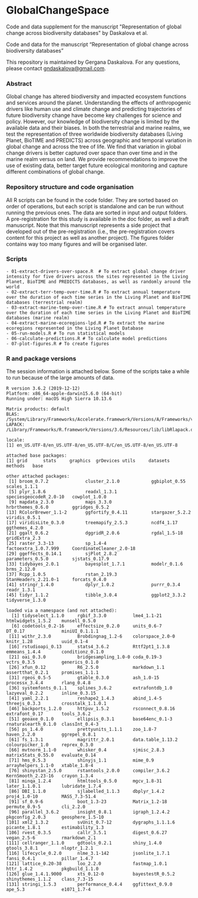 # GlobalChangeSpace
Code and data supplement for the manuscript "Representation of global change across biodiversity databases" by Daskalova et al.

Code and data for the manuscript “Representation of global change across biodiversity databases”

This repository is maintained by Gergana Daskalova. For any questions, please contact gndaskalova@gmail.com.

### Abstract 
Global change has altered biodiversity and impacted ecosystem functions and services around the planet. Understanding the effects of anthropogenic drivers like human use and climate change and predicting trajectories of future biodiversity change have become key challenges for science and policy. However, our knowledge of biodiversity change is limited by the available data and their biases. In both the terrestrial and marine realms, we test the representation of three worldwide biodiversity databases (Living Planet, BioTIME and PREDICTS) across geographic and temporal variation in global change and across the tree of life. We find that variation in global change drivers is better captured over space than over time and in the marine realm versus on land. We provide recommendations to improve the use of existing data, better target future ecological monitoring and capture different combinations of global change.

### Repository structure and code organisation
All R scripts can be found in the code folder. They are sorted based on order of operations, but each script is standalone and can be run without running the previous ones. The data are sorted in input and output folders. A pre-registration for this study is available in the doc folder, as well a draft manuscript. Note that this manuscript represents a side project that developed out of the pre-registration (i.e., the pre-registration covers content for this project as well as another project). The figures folder contains way too many figures and will be organised later.

### Scripts

```
- 01-extract-drivers-over-space.R  # To extract global change driver intensity for five drivers across the sites represented in the Living Planet, BioTIME and PREDICTS databases, as well as randomly around the world 
- 02-extract-terr-temp-over-time.R # To extract annual temperature over the duration of each time series in the Living Planet and BioTIME databases (terrestrial realm) 
- 03-extract-marine-temp-over-time.R # To extract annual temperature over the duration of each time series in the Living Planet and BioTIME databases (marine realm) 
- 04-extract-marine-ecoregions-lpd.R # To extract the marine ecoregions represented in the Living Planet Database 
- 05-run-models.R # To run statistical models 
- 06-calculate-predictions.R # To calculate model predictions 
- 07-plot-figures.R # To create figures
```

### R and package versions

The session information is attached below. Some of the scripts take a while to run because of the large amounts of data.

```
R version 3.6.2 (2019-12-12)
Platform: x86_64-apple-darwin15.6.0 (64-bit)
Running under: macOS High Sierra 10.13.6

Matrix products: default
BLAS:   /System/Library/Frameworks/Accelerate.framework/Versions/A/Frameworks/vecLib.framework/Versions/A/libBLAS.dylib
LAPACK: /Library/Frameworks/R.framework/Versions/3.6/Resources/lib/libRlapack.dylib

locale:
[1] en_US.UTF-8/en_US.UTF-8/en_US.UTF-8/C/en_US.UTF-8/en_US.UTF-8

attached base packages:
[1] grid      stats     graphics  grDevices utils     datasets  methods   base     

other attached packages:
 [1] broom_0.7.2              cluster_2.1.0            ggbiplot_0.55            scales_1.1.1            
 [5] plyr_1.8.6               readxl_1.3.1             speciesgeocodeR_2.0-10   cowplot_1.0.0           
 [9] mapdata_2.3.0            maps_3.3.0               hrbrthemes_0.6.0         ggridges_0.5.2          
[13] RColorBrewer_1.1-2       ggfortify_0.4.11         stargazer_5.2.2          viridis_0.5.1           
[17] viridisLite_0.3.0        treemapify_2.5.3         ncdf4_1.17               ggthemes_4.2.0          
[21] ggalt_0.6.2              dggridR_2.0.6            rgdal_1.5-18             gridExtra_2.3           
[25] raster_3.3-13            sp_1.4-4                 factoextra_1.0.7.999     CoordinateCleaner_2.0-18
[29] ggeffects_0.14.1         sjPlot_2.8.2             parameters_0.5.0         sjstats_0.17.9          
[33] tidybayes_2.0.1          bayesplot_1.7.1          modelr_0.1.6             brms_2.12.0             
[37] Rcpp_1.0.5               rstan_2.19.3             StanHeaders_2.21.0-1     forcats_0.4.0           
[41] stringr_1.4.0            dplyr_1.0.2              purrr_0.3.4              readr_1.3.1             
[45] tidyr_1.1.2              tibble_3.0.4             ggplot2_3.3.2            tidyverse_1.3.0         

loaded via a namespace (and not attached):
  [1] tidyselect_1.1.0     rgbif_3.3.0          lme4_1.1-21          htmlwidgets_1.5.2    munsell_0.5.0       
  [6] codetools_0.2-16     effectsize_0.2.0     units_0.6-7          DT_0.17              miniUI_0.1.1.1      
 [11] withr_2.3.0          Brobdingnag_1.2-6    colorspace_2.0-0     knitr_1.28           uuid_0.1-4          
 [16] rstudioapi_0.13      stats4_3.6.2         Rttf2pt1_1.3.8       emmeans_1.4.4        conditionz_0.1.0    
 [21] oai_0.3.0            bridgesampling_1.0-0 coda_0.19-3          vctrs_0.3.5          generics_0.1.0      
 [26] xfun_0.12            R6_2.5.0             markdown_1.1         assertthat_0.2.1     promises_1.1.1      
 [31] rgeos_0.5-5          gtable_0.3.0         ash_1.0-15           processx_3.4.4       rlang_0.4.8         
 [36] systemfonts_0.1.1    splines_3.6.2        extrafontdb_1.0      lazyeval_0.2.2       inline_0.3.15       
 [41] yaml_2.2.1           reshape2_1.4.3       abind_1.4-5          threejs_0.3.3        crosstalk_1.1.0.1   
 [46] backports_1.2.0      httpuv_1.5.2         rsconnect_0.8.16     extrafont_0.17       tools_3.6.2         
 [51] geoaxe_0.1.0         ellipsis_0.3.1       base64enc_0.1-3      rnaturalearth_0.1.0  classInt_0.4-3      
 [56] ps_1.4.0             prettyunits_1.1.1    zoo_1.8-7            haven_2.2.0          ggrepel_0.8.1       
 [61] fs_1.3.1             magrittr_2.0.1       data.table_1.13.2    colourpicker_1.0     reprex_0.3.0        
 [66] mvtnorm_1.1-0        whisker_0.4          sjmisc_2.8.3         matrixStats_0.55.0   evaluate_0.14       
 [71] hms_0.5.3            shinyjs_1.1          mime_0.9             arrayhelpers_1.1-0   xtable_1.8-4        
 [76] shinystan_2.5.0      rstantools_2.0.0     compiler_3.6.2       KernSmooth_2.23-16   crayon_1.3.4        
 [81] minqa_1.2.4          htmltools_0.5.0      mgcv_1.8-31          later_1.1.0.1        lubridate_1.7.4     
 [86] DBI_1.1.0            sjlabelled_1.1.3     dbplyr_1.4.2         proj4_1.0-10         MASS_7.3-51.4       
 [91] sf_0.9-6             boot_1.3-23          Matrix_1.2-18        permute_0.9-5        cli_2.2.0           
 [96] parallel_3.6.2       insight_0.8.1        igraph_1.2.4.2       pkgconfig_2.0.3      geosphere_1.5-10    
[101] xml2_1.3.2           svUnit_0.7-12        dygraphs_1.1.1.6     picante_1.8.1        estimability_1.3    
[106] rvest_0.3.5          callr_3.5.1          digest_0.6.27        vegan_2.5-6          rmarkdown_2.1       
[111] cellranger_1.1.0     gdtools_0.2.1        shiny_1.4.0          gtools_3.8.1         nloptr_1.2.1        
[116] lifecycle_0.2.0      nlme_3.1-142         jsonlite_1.7.1       fansi_0.4.1          pillar_1.4.7        
[121] lattice_0.20-38      loo_2.2.0            fastmap_1.0.1        httr_1.4.2           pkgbuild_1.1.0      
[126] glue_1.4.1.9000      xts_0.12-0           bayestestR_0.5.2     shinythemes_1.1.2    class_7.3-15        
[131] stringi_1.5.3        performance_0.4.4    ggfittext_0.9.0      ape_5.3              e1071_1.7-4         
```
